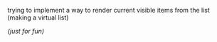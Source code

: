 trying to implement a way to render current visible items from the list (making a virtual list)


*(just for fun)*
